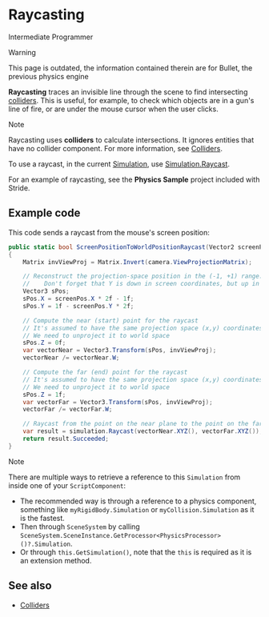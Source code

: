 # Raycasting

<span class="badge text-bg-primary">Intermediate</span>
<span class="badge text-bg-success">Programmer</span>

> [!WARNING]
> This page is outdated, the information contained therein are for Bullet, the previous physics engine

**Raycasting** traces an invisible line through the scene to find intersecting [colliders](colliders.md). This is useful, for example, to check which objects are in a gun's line of fire, or are under the mouse cursor when the user clicks.

>[!Note]
>Raycasting uses **colliders** to calculate intersections. It ignores entities that have no collider component. For more information, see [Colliders](colliders.md).

To use a raycast, in the current [Simulation](xref:Stride.Physics.Simulation), use [Simulation.Raycast](xref:Stride.Physics.Simulation.Raycast(Stride.Core.Mathematics.Vector3,Stride.Core.Mathematics.Vector3,Stride.Physics.CollisionFilterGroups,Stride.Physics.CollisionFilterGroupFlags,System.Boolean,Stride.Physics.EFlags)).

For an example of raycasting, see the **Physics Sample** project included with Stride.

## Example code

This code sends a raycast from the mouse's screen position:

```cs
public static bool ScreenPositionToWorldPositionRaycast(Vector2 screenPos, CameraComponent camera, Simulation simulation)
{
    Matrix invViewProj = Matrix.Invert(camera.ViewProjectionMatrix);

    // Reconstruct the projection-space position in the (-1, +1) range.
    //    Don't forget that Y is down in screen coordinates, but up in projection space
    Vector3 sPos;
    sPos.X = screenPos.X * 2f - 1f;
    sPos.Y = 1f - screenPos.Y * 2f;

    // Compute the near (start) point for the raycast
    // It's assumed to have the same projection space (x,y) coordinates and z = 0 (lying on the near plane)
    // We need to unproject it to world space
    sPos.Z = 0f;
    var vectorNear = Vector3.Transform(sPos, invViewProj);
    vectorNear /= vectorNear.W;

    // Compute the far (end) point for the raycast
    // It's assumed to have the same projection space (x,y) coordinates and z = 1 (lying on the far plane)
    // We need to unproject it to world space
    sPos.Z = 1f;
    var vectorFar = Vector3.Transform(sPos, invViewProj);
    vectorFar /= vectorFar.W;

    // Raycast from the point on the near plane to the point on the far plane and get the collision result
    var result = simulation.Raycast(vectorNear.XYZ(), vectorFar.XYZ());
    return result.Succeeded;
}
```

>[!Note]
>There are multiple ways to retrieve a reference to this `Simulation` from inside one of your `ScriptComponent`:
>- The recommended way is through a reference to a physics component, something like `myRigidBody.Simulation` or `myCollision.Simulation` as it is the fastest.
>- Then through `SceneSystem` by calling `SceneSystem.SceneInstance.GetProcessor<PhysicsProcessor>()?.Simulation`.
>- Or through `this.GetSimulation()`, note that the `this` is required as it is an extension method.

## See also
* [Colliders](colliders.md)
